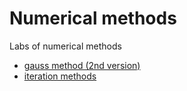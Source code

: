 # Numerical methods
Labs of numerical methods 

- [gauss method (2nd version)](https://github.com/MaksGovor/numerical/tree/main/lab1)
- [iteration methods](https://github.com/MaksGovor/numerical/tree/main/lab2)
